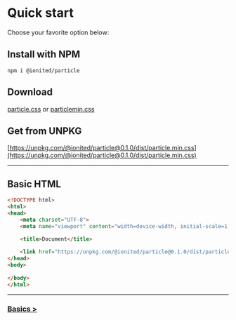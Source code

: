 # Quick start

Choose your favorite option below:

## Install with NPM

```
npm i @ionited/particle
```

## Download

[particle.css](dist/particle.css) or [particlemin.css](dist/particle.min.css)

## Get from UNPKG

[https://unpkg.com/@ionited/particle@0.1.0/dist/particle.min.css](https://unpkg.com/@ionited/particle@0.1.0/dist/particle.min.css)

---

## Basic HTML

```html
<!DOCTYPE html>
<html>
<head>
    <meta charset="UTF-8">
    <meta name="viewport" content="width=device-width, initial-scale=1.0">

    <title>Document</title>
    
    <link href="https://unpkg.com/@ionited/particle@0.1.0/dist/particle.min.css" rel="stylesheet">
</head>
<body>
    
</body>
</html>
```

---

### [Basics >](basics.md)